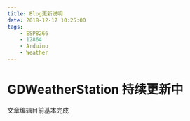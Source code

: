 ```yaml
---
title: Blog更新说明
date: 2018-12-17 10:25:00
tags: 
    - ESP8266 
    - 12864
    - Arduino
    - Weather
---
```


# GDWeatherStation 持续更新中

文章编辑目前基本完成
